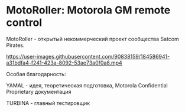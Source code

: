 # MotoRoller: Motorola GM remote control

MotoRoller - открытый некоммерческий проект сообщества Satcom Pirates.

https://user-images.githubusercontent.com/90838159/184586941-a31bdfa4-f241-423a-8092-53ae73a0f0a8.mp4

Особая благодарность:

YAMAL - идея, теоретическая подготовка, Motorola Confidential Proprietary документация

TURBINA - главный тестировщик
